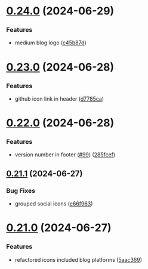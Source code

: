 # [0.24.0](https://github.com/EddieHubCommunity/CreatorsRegistry/compare/v0.23.0...v0.24.0) (2024-06-29)


### Features

* medium blog logo ([c45b87d](https://github.com/EddieHubCommunity/CreatorsRegistry/commit/c45b87d098473d621f5b44b0beea6c7e2d1522d0))



# [0.23.0](https://github.com/EddieHubCommunity/CreatorsRegistry/compare/v0.22.0...v0.23.0) (2024-06-28)


### Features

* github icon link in header ([d7785ca](https://github.com/EddieHubCommunity/CreatorsRegistry/commit/d7785caab800b70e536c7e242b38aa581c60ecc4))



# [0.22.0](https://github.com/EddieHubCommunity/CreatorsRegistry/compare/v0.21.1...v0.22.0) (2024-06-28)


### Features

* version number in footer ([#99](https://github.com/EddieHubCommunity/CreatorsRegistry/issues/99)) ([285fcef](https://github.com/EddieHubCommunity/CreatorsRegistry/commit/285fcef5c6e31f65092f897153b00404153b6545))



## [0.21.1](https://github.com/EddieHubCommunity/CreatorsRegistry/compare/v0.21.0...v0.21.1) (2024-06-27)


### Bug Fixes

* grouped social icons ([e66f963](https://github.com/EddieHubCommunity/CreatorsRegistry/commit/e66f963fe8f645eb7b89b4e962124690b2903752))



# [0.21.0](https://github.com/EddieHubCommunity/CreatorsRegistry/compare/v0.20.4...v0.21.0) (2024-06-27)


### Features

* refactored icons included blog platforms ([5aac369](https://github.com/EddieHubCommunity/CreatorsRegistry/commit/5aac3690bedd9d64281bf5f572151313baf996c8))



